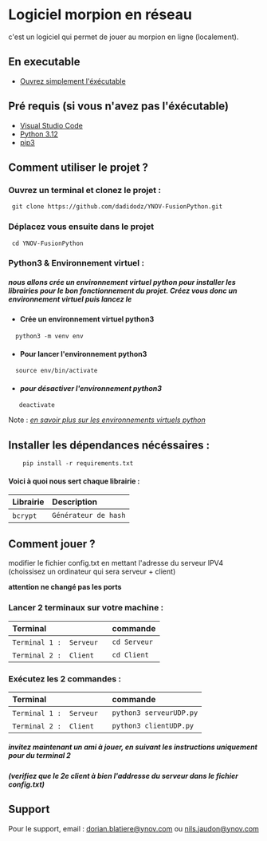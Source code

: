 
# Logiciel morpion en réseau 

c'est un logiciel qui permet de jouer au morpion en ligne (localement).

## En executable

 - [Ouvrez simplement l'éxécutable](https://code.visualstudio.com/)



##  Pré requis (si vous n'avez pas l'éxécutable)

 - [Visual Studio Code](https://code.visualstudio.com/)
 - [Python 3.12](https://www.python.org/downloads/)
 - [pip3](https://www.journaldunet.fr/developpeur/developpement/1441239-comment-installer-pip-3-sur-windows/#:~:text=Pip3%20est%20le%20gestionnaire%20de,issue%20de%20la%20branche%203.)
 
 ## Comment utiliser  le projet ?

### Ouvrez un terminal et clonez le projet :

```http
 git clone https://github.com/dadidodz/YNOV-FusionPython.git
```
### Déplacez vous ensuite dans le projet
```http
 cd YNOV-FusionPython
```

### Python3 & Environnement virtuel :

##### nous allons crée un environnement virtuel python pour installer les librairies pour le bon fonctionnement du projet. **Créez vous donc un environnement virtuel puis lancez le**

 - #### Crée un environnement virtuel python3
```http
  python3 -m venv env
```
- #### Pour lancer l'environnement python3
```http
  source env/bin/activate
```
- #### *pour désactiver l'environnement python3*
```http
   deactivate
```
Note : *[en savoir plus sur les environnements virtuels python](https://openclassrooms.com/fr/courses/6951236-mettez-en-place-votre-environnement-python/7013854-decouvrez-les-environnements-virtuels)*

## Installer les dépendances nécéssaires :

```http
    pip install -r requirements.txt
```

#### Voici à quoi nous sert chaque librairie :


| Librairie      | Description                |
| :--------      |          :--------                      |
| `bcrypt`  ` `  | `Générateur de hash`



## Comment jouer ? 
modifier le fichier config.txt en mettant l'adresse du serveur IPV4 (choissisez un ordinateur qui sera serveur + client)


**attention ne changé pas les ports**
### Lancer 2 terminaux sur votre machine :

| Terminal      | commande                |
| :--------      |          :--------                      |
| `Terminal 1 :  Serveur`  ` `  | `cd Serveur` |
| `Terminal 2 :  Client`  ` `  | `cd Client` |

### Exécutez les 2 commandes :

| Terminal      | commande                |
| :--------      |          :--------                      |
| `Terminal 1 :  Serveur`  ` `  | `python3 serveurUDP.py`
| `Terminal 2 :  Client`  ` `  | `python3 clientUDP.py` |

##### invitez maintenant un ami à jouer, en suivant les instructions uniquement pour du terminal 2


##### (*verifiez que le 2e client à bien l'addresse du serveur dans le fichier config.txt*)


## Support

Pour le support, email  : dorian.blatiere@ynov.com ou nils.jaudon@ynov.com 


